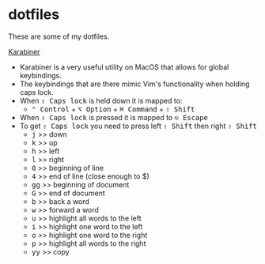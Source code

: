 dotfiles
========

These are some of my dotfiles.

[Karabiner](.config/karabiner/karabiner.json)
- Karabiner is a very useful utility on MacOS that allows for global keybindings.  
- The keybindings that are there mimic Vim's functionality when holding caps lock.
- When <kbd>⇪ Caps lock</kbd> is held down it is mapped to:
  - <kbd>⌃ Control</kbd> + <kbd>⌥ Option</kbd> + <kbd>⌘ Command</kbd> + <kbd>⇧ Shift</kbd>
- When <kbd>⇪ Caps lock</kbd> is pressed it is mapped to <kbd>⎋ Escape</kbd>
- To get <kbd>⇪ Caps lock</kbd> you need to press left <kbd>⇧ Shift</kbd> then right <kbd>⇧ Shift</kbd>
  - <kbd>j</kbd> >> down
  - <kbd>k</kbd> >> up
  - <kbd>h</kbd> >> left
  - <kbd>l</kbd> >> right
  - <kbd>0</kbd> >> beginning of line
  - <kbd>4</kbd> >> end of line (close enough to $)
  - <kbd>gg</kbd> >> beginning of document
  - <kbd>G</kbd> >> end of document
  - <kbd>b</kbd> >> back a word
  - <kbd>w</kbd> >> forward a word
  - <kbd>u</kbd> >> highlight all words to the left 
  - <kbd>i</kbd> >> highlight one word to the left
  - <kbd>o</kbd> >> highlight one word to the right
  - <kbd>p</kbd> >> highlight all words to the right
  - <kbd>yy</kbd> >> copy


